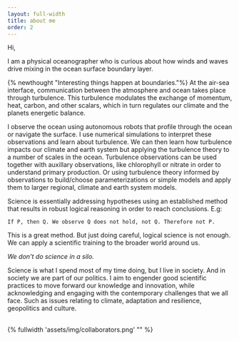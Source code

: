 ```yaml
---
layout: full-width
title: about me
order: 2
---
```


Hi,   

I am a physical oceanographer who is curious about how winds and waves drive mixing in the ocean surface boundary layer.   

{% newthought "Interesting things happen at boundaries."%} At the air-sea interface, communication between the atmosphere and ocean takes place through turbulence. This turbulence modulates the exchange of momentum, heat, carbon, and other scalars, which in turn regulates our climate and the planets energetic balance.   

I observe the ocean using autonomous robots that profile through the ocean or navigate the surface. I use numerical simulations to interpret these observations and learn about turbulence. We can then learn how turbulence impacts our climate and earth system but applying the turbulence theory to a number of scales in the ocean. Turbulence observations can be used together with auxillary observations, like chlorophyll or nitrate in order to understand primary production. Or using turbulence theory informed by observations to build/choose parameterizations or simple models and apply them to larger regional, climate and earth system models. 

Science is essentially addressing hypotheses using an established method that results in robust logical reasoning in order to reach conclusions. E.g:  

`If P, then Q. We observe Q does not hold, not Q. Therefore not P.`       

This is a great method. But just doing careful, logical science is not enough. We can apply a scientific training to the broader world around us.  

*We don't do science in a silo.* 

Science is what I spend most of my time doing, but I live in society. And in society we are part of our politics. I aim to engender good scientific practices to move forward our knowledge and innovation, while acknowledging and engaging with the contemporary challenges that we all face. Such as issues relating to climate, adaptation and resilience, geopolitics and culture.     


<br>
{% fullwidth 'assets/img/collaborators.png' "" %}
